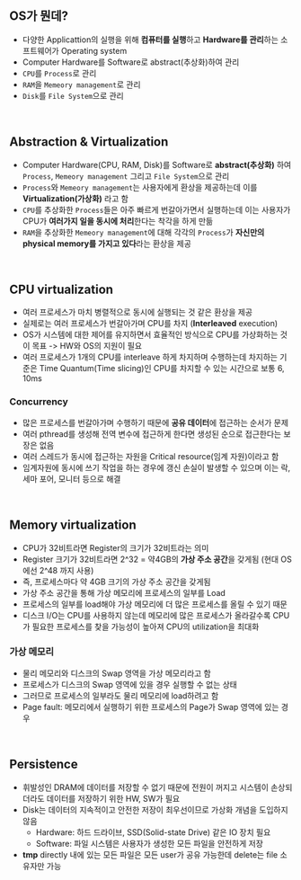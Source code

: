 ## OS가 뭔데?

- 다양한 Applicattion의 실행을 위해 **컴퓨터를 실행**하고 **Hardware를 관리**하는 소프트웨어가 Operating system 
- Computer Hardware를 Software로 abstract(추상화)하여 관리
- ```CPU```를 ```Process```로 관리
- ```RAM```을 ```Memeory management```로 관리
- ```Disk```를 ```File System```으로 관리

<br>

## Abstraction & Virtualization

- Computer Hardware(CPU, RAM, Disk)를 Software로 **abstract(추상화)** 하여 ```Process```, ```Memeory management``` 그리고 ```File System```으로 관리
- ```Process```와 ```Memeory management```는 사용자에게 환상을 제공하는데 이를 **Virtualization(가상화)** 라고 함
- ```CPU```를 추상화한 ```Process```들은 아주 빠르게 번갈아가면서 실행하는데 이는 사용자가 CPU가 **여러가지 일을 동시에 처리**한다는 착각을 하게 만듦
- ```RAM```을 추상화한 ```Memeory management```에 대해 각각의 ```Process```가 **자신만의 physical memory를 가지고 있다**라는 환상을 제공

<br>

## CPU virtualization

- 여러 프로세스가 마치 병렬적으로 동시에 실행되는 것 같은 환상을 제공
- 실제로는 여러 프로세스가 번갈아가며 CPU를 차지 (**Interleaved** execution)
- OS가 시스템에 대한 제어를 유지하면서 효율적인 방식으로 CPU를 가상화하는 것이 목표 -> HW와 OS의 지원이 필요
- 여러 프로세스가 1개의 CPU를 interleave 하게 차지하며 수행하는데 차지하는 기준은 Time Quantum(Time slicing)인 CPU를 차지할 수 있는 시간으로 보통 6, 10ms

### Concurrency

- 많은 프로세스를 번갈아가며 수행하기 때문에 **공유 데이터**에 접근하는 순서가 문제
- 여러 pthread를 생성해 전역 변수에 접근하게 한다면 생성된 순으로 접근한다는 보장은 없음
- 여러 스레드가 동시에 접근하는 자원을 Critical resource(임계 자원)이라고 함
- 임계자원에 동시에 쓰기 작업을 하는 경우에 갱신 손실이 발생할 수 있으며 이는 락, 세마 포어, 모니터 등으로 해결

<br>

## Memory virtualization

- CPU가 32비트라면 Register의 크기가 32비트라는 의미
- Register 크기가 32비트라면 2^32 = 약4GB의 **가상 주소 공간**을 갖게됨 (현대 OS에선 2^48 까지 사용)
- 즉, 프로세스마다 약 4GB 크기의 가상 주소 공간을 갖게됨
- 가상 주소 공간을 통해 가상 메모리에 프로세스의 일부를 Load
- 프로세스의 일부를 load해야 가상 메모리에 더 많은 프로세스를 올릴 수 있기 때문
- 디스크 I/O는 CPU를 사용하지 않는데 메모리에 많은 프로세스가 올라갈수록 CPU가 필요한 프로세스를 찾을 가능성이 높아져 CPU의 utilization을 최대화

### 가상 메모리 

- 물리 메모리와 디스크의 Swap 영역을 가상 메모리라고 함
- 프로세스가 디스크의 Swap 영역에 있을 경우 실행할 수 없는 상태
- 그러므로 프로세스의 일부라도 물리 메모리에 load하려고 함
- Page fault: 메모리에서 실행하기 위한 프로세스의 Page가 Swap 영역에 있는 경우 

<br>

## Persistence

- 휘발성인 DRAM에 데이터를 저장할 수 없기 때문에 전원이 꺼지고 시스템이 손상되더라도 데이터를 저장하기 위한 HW, SW가 필요
- Disk는 데이터의 지속적이고 안전한 저장이 최우선이므로 가상화 개념을 도입하지 않음
  - Hardware: 하드 드라이브, SSD(Solid-state Drive) 같은 IO 장치 필요
  - Software: 파일 시스템은 사용자가 생성한 모든 파일을 안전하게 저장
- **tmp** directly 내에 있는 모든 파일은 모든 user가 공유 가능한데 delete는 file 소유자만 가능